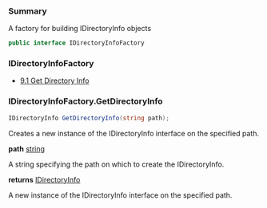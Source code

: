 ﻿<!--bl
(filemeta
    (title "Directory Info Factory"))
/bl-->

### Summary

A factory for building IDirectoryInfo objects

```csharp
public interface IDirectoryInfoFactory
```

### IDirectoryInfoFactory

- [9.1 Get Directory Info](#user-content-idirectoryinfofactorygetdirectoryinfo)

### IDirectoryInfoFactory.GetDirectoryInfo

```csharp
IDirectoryInfo GetDirectoryInfo(string path);
```

Creates a new instance of the IDirectoryInfo interface on the specified path.

**path** [string](https://docs.microsoft.com/en-us/dotnet/api/system.string?view=net-6.0)

A string specifying the path on which to create the IDirectoryInfo.

**returns** [IDirectoryInfo](./DirectoryInfo.md)

A new instance of the IDirectoryInfo interface on the specified path.